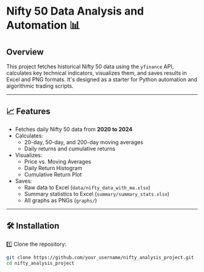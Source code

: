 # Nifty 50 Data Analysis and Automation 📊

## Overview
This project fetches historical Nifty 50 data using the `yfinance` API, calculates key technical indicators, visualizes them, and saves results in Excel and PNG formats. It's designed as a starter for Python automation and algorithmic trading scripts.

---

## 📈 Features

- Fetches daily Nifty 50 data from **2020 to 2024**
- Calculates:
  - 20-day, 50-day, and 200-day moving averages
  - Daily returns and cumulative returns
- Visualizes:
  - Price vs. Moving Averages
  - Daily Return Histogram
  - Cumulative Return Plot
- Saves:
  - Raw data to Excel (`data/nifty_data_with_ma.xlsx`)
  - Summary statistics to Excel (`summary/summary_stats.xlsx`)
  - All graphs as PNGs (`graphs/`)

---

## 🛠️ Installation

1️⃣ Clone the repository:
```bash
git clone https://github.com/your_username/nifty_analysis_project.git
cd nifty_analysis_project
